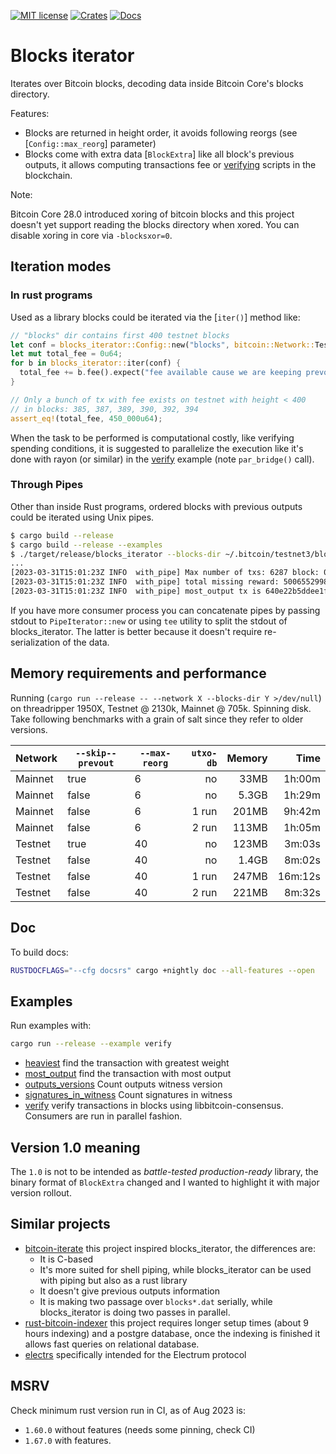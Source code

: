 [![MIT license](https://img.shields.io/github/license/RCasatta/blocks_iterator)](https://github.com/RCasatta/blocks_iterator/blob/master/LICENSE)
[![Crates](https://img.shields.io/crates/v/blocks_iterator.svg)](https://crates.io/crates/blocks_iterator)
[![Docs](https://img.shields.io/badge/docs.rs-blocks_iterator-green)](https://docs.rs/blocks_iterator)

# Blocks iterator

Iterates over Bitcoin blocks, decoding data inside Bitcoin Core's blocks directory.

Features:
* Blocks are returned in height order, it avoids following reorgs (see [`Config::max_reorg`] parameter)
* Blocks come with extra data [`BlockExtra`] like all block's previous outputs, it allows computing 
transactions fee or [verifying](https://github.com/RCasatta/blocks_iterator/blob/master/examples/verify.rs) 
scripts in the blockchain.

Note:

Bitcoin Core 28.0 introduced xoring of bitcoin blocks and this project doesn't yet support reading the blocks directory when xored. You can disable xoring in core via `-blocksxor=0`.

## Iteration modes

### In rust programs

Used as a library blocks could be iterated via the [`iter()`] method like:

```rust
// "blocks" dir contains first 400 testnet blocks
let conf = blocks_iterator::Config::new("blocks", bitcoin::Network::Testnet);
let mut total_fee = 0u64;
for b in blocks_iterator::iter(conf) {
  total_fee += b.fee().expect("fee available cause we are keeping prevouts");
}

// Only a bunch of tx with fee exists on testnet with height < 400
// in blocks: 385, 387, 389, 390, 392, 394
assert_eq!(total_fee, 450_000u64);
```

When the task to be performed is computational costly, like verifying spending conditions, it is 
suggested to parallelize the execution like it's done with rayon (or similar) in the 
[verify](https://github.com/RCasatta/blocks_iterator/blob/master/examples/verify.rs) example 
(note `par_bridge()` call).

### Through Pipes

Other than inside Rust programs, ordered blocks with previous outputs could be iterated using Unix pipes.

```sh
$ cargo build --release 
$ cargo build --release --examples
$ ./target/release/blocks_iterator --blocks-dir ~/.bitcoin/testnet3/blocks --network testnet --max-reorg 40 --stop-at-height 200000 | ./target/release/examples/with_pipe
...
[2023-03-31T15:01:23Z INFO  with_pipe] Max number of txs: 6287 block: 0000000000bc915505318327aa0f18568ce024702a024d7c4a3ecfe80a893d6c
[2023-03-31T15:01:23Z INFO  with_pipe] total missing reward: 50065529986 in 100 blocks
[2023-03-31T15:01:23Z INFO  with_pipe] most_output tx is 640e22b5ddee1f6d2d701e37877027221ba5b36027634a2e3c3ee1569b4aa179 with #outputs: 10001
```

If you have more consumer process you can concatenate pipes by passing stdout to `PipeIterator::new` or using `tee` utility to split the stdout of blocks_iterator. The latter is better because it doesn't require re-serialization of the data.

## Memory requirements and performance

Running (`cargo run --release -- --network X --blocks-dir Y >/dev/null`) on threadripper 1950X, 
Testnet @ 2130k, Mainnet @ 705k. Spinning disk. Take following benchmarks with a grain of salt 
since they refer to older versions.

| Network | `--skip--prevout` | `--max-reorg` | `utxo-db` | Memory | Time    |
|---------|-------------------|---------------|----------:|-------:|--------:|
| Mainnet | true              |           6   | no        |   33MB |  1h:00m |
| Mainnet | false             |           6   | no        |  5.3GB |  1h:29m |
| Mainnet | false             |           6   | 1 run     |  201MB |  9h:42m |
| Mainnet | false             |           6   | 2 run     |  113MB |  1h:05m |
| Testnet | true              |           40  | no        |  123MB |  3m:03s |
| Testnet | false             |           40  | no        |  1.4GB |  8m:02s |
| Testnet | false             |           40  | 1 run     |  247MB | 16m:12s |
| Testnet | false             |           40  | 2 run     |  221MB |  8m:32s |

## Doc

To build docs:

```sh
RUSTDOCFLAGS="--cfg docsrs" cargo +nightly doc --all-features --open
```

## Examples

Run examples with:

```sh
cargo run --release --example verify
```

* [heaviest](examples/heaviest_pipe.rs) find the transaction with greatest weight
* [most_output](examples/most_output_pipe.rs) find the transaction with most output
* [outputs_versions](examples/outputs_versions.rs) Count outputs witness version
* [signatures_in_witness](examples/signatures_in_witness.rs) Count signatures in witness
* [verify](examples/verify.rs) verify transactions in blocks using libbitcoin-consensus. Consumers are run in parallel fashion.

## Version 1.0 meaning

The `1.0` is not to be intended as *battle-tested production-ready* library, the binary format of 
`BlockExtra` changed and I wanted to highlight it with major version rollout.

## Similar projects

* [bitcoin-iterate](https://github.com/rustyrussell/bitcoin-iterate) this project inspired blocks_iterator, the differences are:
  * It is C-based
  * It's more suited for shell piping, while blocks_iterator can be used with piping but also as a rust library
  * It doesn't give previous outputs information
  * It is making two passage over `blocks*.dat` serially, while blocks_iterator is doing two passes in parallel.
* [rust-bitcoin-indexer](https://github.com/dpc/rust-bitcoin-indexer) this project requires longer setup times (about 9 hours indexing) and a postgre database, once the indexing is finished it allows fast queries on relational database.
* [electrs](https://github.com/romanz/electrs) specifically intended for the Electrum protocol


## MSRV 

Check minimum rust version run in CI, as of Aug 2023 is:

* `1.60.0` without features (needs some pinning, check CI)
* `1.67.0` with features.
